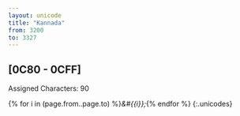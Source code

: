 ```yaml
---
layout: unicode
title: "Kannada"
from: 3200
to: 3327
---
```


## 	[0C80 - 0CFF]

Assigned Characters: 90

{% for i in (page.from..page.to) %}<i>&#{{i}};</i>{% endfor %}
{:.unicodes}
